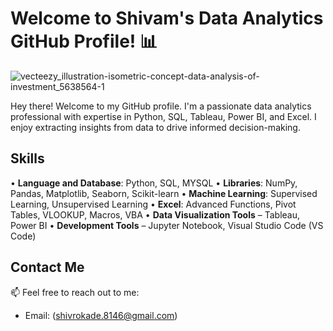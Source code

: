 # Welcome to Shivam's Data Analytics GitHub Profile! 📊

![vecteezy_illustration-isometric-concept-data-analysis-of-investment_5638564-1](https://github.com/Shivam4681/Shivam4681/assets/107171991/ccf7aa7d-ec5c-4f50-9865-ea5b7085ffdc)


Hey there! Welcome to my GitHub profile. I'm a passionate data analytics professional with expertise in Python, SQL, Tableau, Power BI, and Excel. I enjoy extracting insights from data to drive informed decision-making.

## Skills

• **Language and Database**: Python, SQL, MYSQL
• **Libraries**: NumPy, Pandas, Matplotlib, Seaborn, Scikit-learn
• **Machine Learning**: Supervised Learning, Unsupervised Learning
• **Excel**: Advanced Functions, Pivot Tables, VLOOKUP, Macros, VBA
• **Data Visualization Tools** – Tableau, Power BI
• **Development Tools** – Jupyter Notebook, Visual Studio Code (VS Code)


## Contact Me

📫 Feel free to reach out to me:
- Email: (shivrokade.8146@gmail.com)

